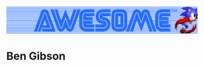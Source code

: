 [<img src="https://raw.githubusercontent.com/brgibson/awesome/master/images/sega.svg" alt="Ben Loves Sonic!"></img>](http://tinyurl.com/m4p6gb8)

# Ben Gibson

